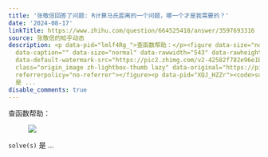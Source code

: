 ```yaml
---
title: '张敬信回答了问题: R计算马氏距离的一个问题，哪一个才是我需要的？'
date: '2024-08-17'
linkTitle: https://www.zhihu.com/question/664525418/answer/3597693316
source: 张敬信的知乎动态
description: <p data-pid="lmlf4Rg_">查函数帮助：</p><figure data-size="normal"><img src="https://pic2.zhimg.com/v2-c2b33b02d1e167905b6ef62c9921b18d.jpg"
  data-caption="" data-size="normal" data-rawwidth="543" data-rawheight="246" data-original-token="v2-1a77b28a208440a979fd26e7a33b6bd4"
  data-default-watermark-src="https://pic2.zhimg.com/v2-42582f782e96e1b285af91d62f751bf1_b.jpg"
  class="origin_image zh-lightbox-thumb lazy" data-original="https://pic2.zhimg.com/v2-c2b33b02d1e167905b6ef62c9921b18d_r.jpg"
  referrerpolicy="no-referrer"></figure><p data-pid="XQJ_HZZr"><code>solve(s)</code>
  是 ...
disable_comments: true
---
```

<p data-pid="lmlf4Rg_">查函数帮助：</p><figure data-size="normal"><img src="https://pic2.zhimg.com/v2-c2b33b02d1e167905b6ef62c9921b18d.jpg" data-caption="" data-size="normal" data-rawwidth="543" data-rawheight="246" data-original-token="v2-1a77b28a208440a979fd26e7a33b6bd4" data-default-watermark-src="https://pic2.zhimg.com/v2-42582f782e96e1b285af91d62f751bf1_b.jpg" class="origin_image zh-lightbox-thumb lazy" data-original="https://pic2.zhimg.com/v2-c2b33b02d1e167905b6ef62c9921b18d_r.jpg" referrerpolicy="no-referrer"></figure><p data-pid="XQJ_HZZr"><code>solve(s)</code> 是 ...